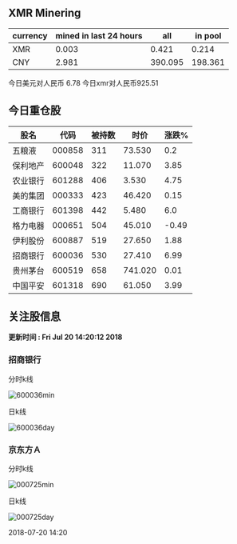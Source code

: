## XMR Minering

|currency|mined in last 24 hours|all|in pool|
|---|---|---|---|
|XMR|0.003|0.421|0.214|
|CNY|2.981|390.095|198.361|

今日美元对人民币 6.78	今日xmr对人民币925.51


## 今日重仓股 

|股名|代码|被持数|时价|涨跌%|
|---|---|---|---|---|
|五粮液|000858|311|73.530|0.2|
|保利地产|600048|322|11.070|3.85|
|农业银行|601288|406|3.530|4.75|
|美的集团|000333|423|46.420|0.15|
|工商银行|601398|442|5.480|6.0|
|格力电器|000651|504|45.010|-0.49|
|伊利股份|600887|519|27.650|1.88|
|招商银行|600036|530|27.410|6.99|
|贵州茅台|600519|658|741.020|0.01|
|中国平安|601318|690|61.050|3.99|

## 关注股信息
**更新时间 : Fri Jul 20 14:20:12 2018**
### 招商银行 
分时k线

![600036min](http://image.sinajs.cn/newchart/min/n/sh600036.gif)

日k线

![600036day](http://image.sinajs.cn/newchart/daily/n/sh600036.gif)

### 京东方Ａ 
分时k线

![000725min](http://image.sinajs.cn/newchart/min/n/sz000725.gif)

日k线

![000725day](http://image.sinajs.cn/newchart/daily/n/sz000725.gif)

2018-07-20 14:20